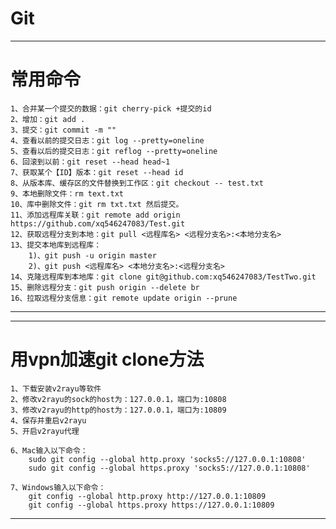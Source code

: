 # Git


---
# 常用命令
	1、合并某一个提交的数据：git cherry-pick +提交的id
	2、增加：git add .
	3、提交：git commit -m ""
	4、查看以前的提交日志：git log --pretty=oneline
	5、查看以后的提交日志：git reflog --pretty=oneline
	6、回滚到以前：git reset --head head~1
	7、获取某个【ID】版本：git reset --head id
	8、从版本库、缓存区的文件替换到工作区：git checkout -- test.txt
	9、本地删除文件：rm text.txt
	10、库中删除文件：git rm txt.txt 然后提交。
	11、添加远程库关联：git remote add origin https://github.com/xq546247083/Test.git
	12、获取远程分支到本地：git pull <远程库名> <远程分支名>:<本地分支名> 
	13、提交本地库到远程库：
		1)、git push -u origin master
		2)、git push <远程库名> <本地分支名>:<远程分支名>
	14、克隆远程库到本地库：git clone git@github.com:xq546247083/TestTwo.git
	15、删除远程分支：git push origin --delete br
	16、拉取远程分支信息：git remote update origin --prune

---

---
# 用vpn加速git clone方法

	1、下载安装v2rayu等软件
	2、修改v2rayu的sock的host为：127.0.0.1，端口为:10808
	3、修改v2rayu的http的host为：127.0.0.1，端口为:10809
	4、保存并重启v2rayu
	5、开启v2rayu代理

	6、Mac输入以下命令：
		sudo git config --global http.proxy 'socks5://127.0.0.1:10808'
		sudo git config --global https.proxy 'socks5://127.0.0.1:10808'

	7、Windows输入以下命令：
		git config --global http.proxy http://127.0.0.1:10809
		git config --global https.proxy https://127.0.0.1:10809



---